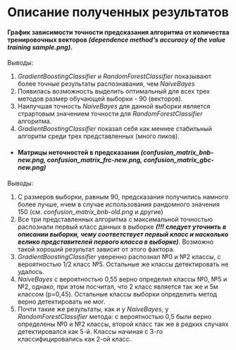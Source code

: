 # Описание полученных результатов
#### График зависимости точности предсказания алгоритма от количества тренировочных векторов _(dependence method's accuracy of the value training sample.png)_.
Выводы:
1. _GradientBoostingClassifier_ и _RandomForestClassifier_ показывают более точные результаты распознавания, чем _NaiveBayes_
2. Появилась возможность выделить оптимальный для всех трех методов размер обучающей выборки - 90 (векторов).
3. Наилучшая точность _NaiveBayes_ для данной выборки является страртовым значением точности для _RandomForestClassifier_ алгоритма.
4. _GradientBoostingClassifier_ показал себя как меннее стабильный алгоритм среди трех представленных (много пиков).

- #### Матрицы неточностей в предсказании _(confusion_matrix_bnb-new.png, confusion_matrix_frc-new.png, confusion_matrix_gbc-new.png)_
Выводы:
1. С размеров выборки, равным 90, предсказания получились намного более лучше, нчем в случае использования рандомного значения 150 (см. _confusion_matrix_bnb-old.png_ и другие)
2. Все три представленных алгоритма с максимальной точностью распознали первый класс данных в выборке ***(!!! следует уточнить в описании выборки, чему соответствует первый класс и насколько велико представителей первого класса в выборке)***. Возможно такой хороший результат зависит от этого фактора.
3. _GradientBoostingClassifier_ уверенно распознал №0 и №2 классы, с вероятностью 1/2 класс №5. Остальные же классы детектировать не удалось.
4. _NaiveBayes_ с вероятностью 0,55 верно определил классы №0, №5 и №2, однако, при этом посчитал, что 2 класс является так же и 5м классом (p=0,45). Остальные классы выборки определить метод верно детектировать не мог.
5. Почти такие же результаты, как и у _NaiveBayes_,  у _RandomForestClassifier_ метода: с вероятностью 0,5 были верно определены №0 и №2 классы, второй класс так же в редких случаях детектировался как 5-й. Классы начиная с 3-го классифицировались как 2-ой класс.